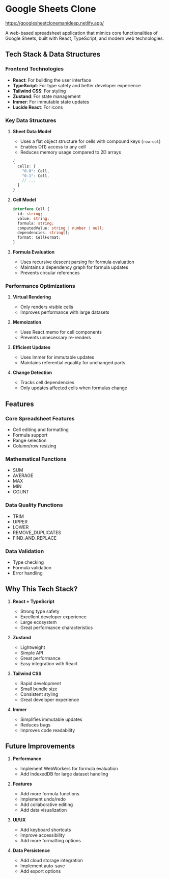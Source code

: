 # Google Sheets Clone
https://googlesheetclonemanideep.netlify.app/

A web-based spreadsheet application that mimics core functionalities of Google Sheets, built with React, TypeScript, and modern web technologies.

## Tech Stack & Data Structures

### Frontend Technologies
- **React**: For building the user interface
- **TypeScript**: For type safety and better developer experience
- **Tailwind CSS**: For styling
- **Zustand**: For state management
- **Immer**: For immutable state updates
- **Lucide React**: For icons

### Key Data Structures

1. **Sheet Data Model**
   - Uses a flat object structure for cells with compound keys (`row-col`)
   - Enables O(1) access to any cell
   - Reduces memory usage compared to 2D arrays
   ```typescript
   {
     cells: {
       "0-0": Cell,
       "0-1": Cell,
       // ...
     }
   }
   ```

2. **Cell Model**
   ```typescript
   interface Cell {
     id: string;
     value: string;
     formula: string;
     computedValue: string | number | null;
     dependencies: string[];
     format: CellFormat;
   }
   ```

3. **Formula Evaluation**
   - Uses recursive descent parsing for formula evaluation
   - Maintains a dependency graph for formula updates
   - Prevents circular references

### Performance Optimizations

1. **Virtual Rendering**
   - Only renders visible cells
   - Improves performance with large datasets

2. **Memoization**
   - Uses React.memo for cell components
   - Prevents unnecessary re-renders

3. **Efficient Updates**
   - Uses Immer for immutable updates
   - Maintains referential equality for unchanged parts

4. **Change Detection**
   - Tracks cell dependencies
   - Only updates affected cells when formulas change

## Features

### Core Spreadsheet Features
- Cell editing and formatting
- Formula support
- Range selection
- Column/row resizing

### Mathematical Functions
- SUM
- AVERAGE
- MAX
- MIN
- COUNT

### Data Quality Functions
- TRIM
- UPPER
- LOWER
- REMOVE_DUPLICATES
- FIND_AND_REPLACE

### Data Validation
- Type checking
- Formula validation
- Error handling

## Why This Tech Stack?

1. **React + TypeScript**
   - Strong type safety
   - Excellent developer experience
   - Large ecosystem
   - Great performance characteristics

2. **Zustand**
   - Lightweight
   - Simple API
   - Great performance
   - Easy integration with React

3. **Tailwind CSS**
   - Rapid development
   - Small bundle size
   - Consistent styling
   - Great developer experience

4. **Immer**
   - Simplifies immutable updates
   - Reduces bugs
   - Improves code readability

## Future Improvements

1. **Performance**
   - Implement WebWorkers for formula evaluation
   - Add IndexedDB for large dataset handling

2. **Features**
   - Add more formula functions
   - Implement undo/redo
   - Add collaborative editing
   - Add data visualization

3. **UI/UX**
   - Add keyboard shortcuts
   - Improve accessibility
   - Add more formatting options

4. **Data Persistence**
   - Add cloud storage integration
   - Implement auto-save
   - Add export options
